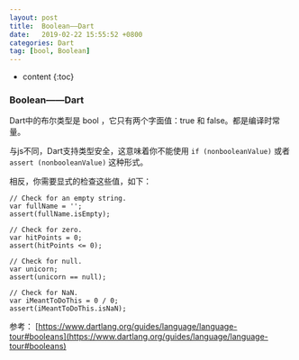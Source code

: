```yaml
---
layout: post
title:  Boolean——Dart
date:   2019-02-22 15:55:52 +0800
categories: Dart
tag: [bool, Boolean]
---
```


* content
{:toc}



### Boolean——Dart
Dart中的布尔类型是 bool ，它只有两个字面值：true 和 false。都是编译时常量。

与js不同，Dart支持类型安全，这意味着你不能使用 `if (nonbooleanValue)` 或者 `assert (nonbooleanValue)` 这种形式。

相反，你需要显式的检查这些值，如下：
```
// Check for an empty string.
var fullName = '';
assert(fullName.isEmpty);

// Check for zero.
var hitPoints = 0;
assert(hitPoints <= 0);

// Check for null.
var unicorn;
assert(unicorn == null);

// Check for NaN.
var iMeantToDoThis = 0 / 0;
assert(iMeantToDoThis.isNaN);
```

参考：
[https://www.dartlang.org/guides/language/language-tour#booleans](https://www.dartlang.org/guides/language/language-tour#booleans)

